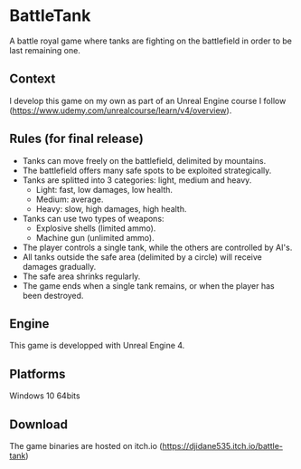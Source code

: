 # BattleTank
A battle royal game where tanks are fighting on the battlefield in order to be last remaining one.

## Context
I develop this game on my own as part of an Unreal Engine course I follow (https://www.udemy.com/unrealcourse/learn/v4/overview).

## Rules (for final release)
- Tanks can move freely on the battlefield, delimited by mountains.
- The battlefield offers many safe spots to be exploited strategically.
- Tanks are splitted into 3 categories: light, medium and heavy.
     - Light: fast, low damages, low health.
     - Medium: average.
     - Heavy: slow, high damages, high health. 
- Tanks can use two types of weapons:
     - Explosive shells (limited ammo).
     - Machine gun (unlimited ammo).
- The player controls a single tank, while the others are controlled by AI's.
- All tanks outside the safe area (delimited by a circle) will receive damages gradually.
- The safe area shrinks regularly.
- The game ends when a single tank remains, or when the player has been destroyed.

## Engine
This game is developped with Unreal Engine 4.

## Platforms
Windows 10 64bits

## Download
The game binaries are hosted on itch.io (https://djidane535.itch.io/battle-tank)
